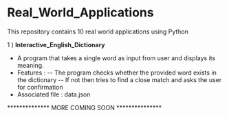 # Real_World_Applications
This repository contains 10 real world applications using Python
           
1 ) **Interactive_English_Dictionary**
  - A program that takes a single word as input from user and displays its meaning.
  - Features :
           -- The program checks whether the provided word exists in the dictionary
           -- If not then tries to find a close match and asks the user for confirmation
  - Associated file : data.json
  
  
************** MORE COMING SOON ***************
